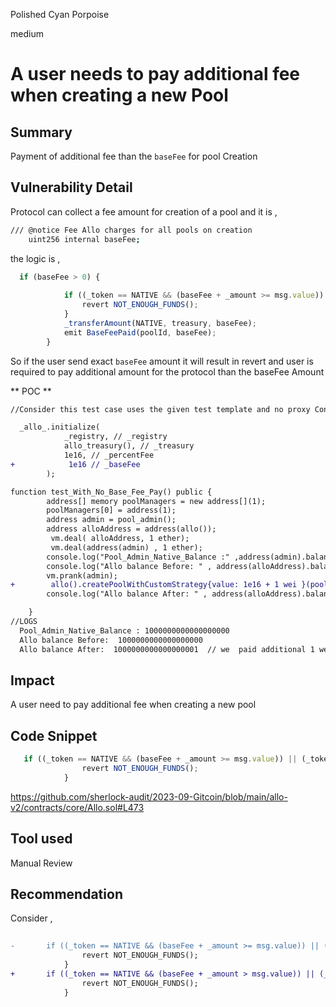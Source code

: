 Polished Cyan Porpoise

medium

# A user needs to pay additional  fee  when creating a new  Pool
## Summary

Payment of additional fee than the `baseFee` for pool Creation    

## Vulnerability Detail


Protocol can collect a fee amount for  creation of a pool and it is ,  

```bash
/// @notice Fee Allo charges for all pools on creation
    uint256 internal baseFee;
```

the logic is ,

```js
  if (baseFee > 0) {
         
            if ((_token == NATIVE && (baseFee + _amount >= msg.value)) || (_token != NATIVE && baseFee >= msg.value)) {
                revert NOT_ENOUGH_FUNDS();
            }
            _transferAmount(NATIVE, treasury, baseFee);
            emit BaseFeePaid(poolId, baseFee);
        }

```
So if the user send  exact `baseFee` amount it will result in revert and user is required  to pay additional amount  for the protocol than  the baseFee Amount 

** POC ** 

```diff
//Consider this test case uses the given test template and no proxy Contract is used,  

  _allo_.initialize(
            _registry, // _registry
            allo_treasury(), // _treasury
            1e16, // _percentFee
+            1e16 // _baseFee
        );

function test_With_No_Base_Fee_Pay() public {
        address[] memory poolManagers = new address[](1);
        poolManagers[0] = address(1);
        address admin = pool_admin();
        address alloAddress = address(allo());
         vm.deal( alloAddress, 1 ether);
         vm.deal(address(admin) , 1 ether);
        console.log("Pool_Admin_Native_Balance :" ,address(admin).balance);
        console.log("Allo balance Before: " , address(alloAddress).balance);
        vm.prank(admin);
+        allo().createPoolWithCustomStrategy{value: 1e16 + 1 wei }(poolProfile_id(), address(st), "0x", NATIVE, 0, metadata, poolManagers);
        console.log("Allo balance After: " , address(alloAddress).balance);

    }
//LOGS
  Pool_Admin_Native_Balance : 1000000000000000000
  Allo balance Before:  1000000000000000000
  Allo balance After:  1000000000000000001  // we  paid additional 1 wei ,And the baseFee  transferred  in to the treasury 

```


## Impact

A user need to pay additional fee when creating a new pool  

## Code Snippet
```js
   if ((_token == NATIVE && (baseFee + _amount >= msg.value)) || (_token != NATIVE && baseFee >= msg.value)) {
                revert NOT_ENOUGH_FUNDS();
            }
```
https://github.com/sherlock-audit/2023-09-Gitcoin/blob/main/allo-v2/contracts/core/Allo.sol#L473

## Tool used

Manual Review

## Recommendation

Consider , 

```diff
     
-       if ((_token == NATIVE && (baseFee + _amount >= msg.value)) || (_token != NATIVE && baseFee >= msg.value)) {
                revert NOT_ENOUGH_FUNDS();
            }
+       if ((_token == NATIVE && (baseFee + _amount > msg.value)) || (_token != NATIVE && baseFee > msg.value)) {
                revert NOT_ENOUGH_FUNDS();
            }

```


